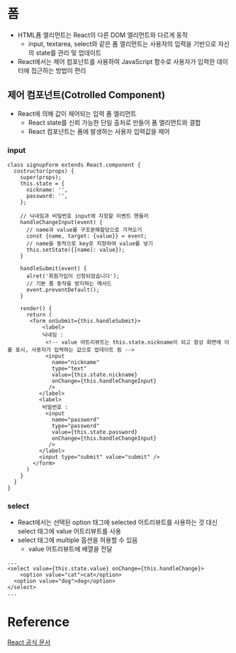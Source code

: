 # 폼

* HTML폼 엘리먼트는 React의 다른 DOM 엘리먼트와 다르게 동작
  * input, textarea, select와 같은 폼 엘리먼트는 사용자의 입력을 기반으로 자신의 state를 관리 및 업데이트
* React에서는 제어 컴포넌트를 사용하여 JavaScript 함수로 사용자가 입력한 데이터에 접근하는 방법이 편리



## 제어 컴포넌트(Cotrolled Component)

* React에 의해 값이 제어되는 입력 폼 엘리먼트
  * React state를 신뢰 가능한 단일 출처로 만들어 폼 엘리먼트와 결합
  * React 컴포넌트는 폼에 발생하는 사용자 입력값을 제어



### input

 ```React
 class signupForm extends React.component {
   costructor(props) {
     super(props);
     this.state = {
       nickname: '',
       password: '',
     };
     
     // 닉네임과 비밀번호 input에 지정할 이벤트 핸들러
     handleChangeInput(event) {
       // name과 value를 구조분해할당으로 가져오기
       const {name, target: {value}} = event;
       // name을 동적으로 key로 지정하여 value를 넣기
       this.setState({[name]: value});
     }
       
     handleSubmit(event) {
       alret('회원가입이 신청되었습니다');
       // 기본 폼 동작을 방지하는 메서드
       event.preventDefault();
     }
 
     render() {
       return (
       	<form onSubmit={this.handleSubmit}>
         	<label>
           	닉네임 :
             <!-- value 어트리뷰트는 this.state.nickname이 되고 항상 화면에 이를 표시, 사용자가 입력하는 값으로 업데이트 됨 -->
             <input 
               name="nickname"
               type="text" 
               value={this.state.nickname} 
               onChange={this.handleChangeInput}
              />
           </label>
           <label>
           	비밀번호 :
             <input
               name="password"
               type="password" 
               value={this.state.password} 
               onChange={this.handleChangeInput}
              />
           </label>
           <input type="submit" value="submit" />
         </form>
       )
     }
   }
 }
 ```



### select

* React에서는 선택된  option 태그에 selected 어트리뷰트를 사용하는 것 대신 select 태그에 value 어트리뷰트를 사용
* select 태그에 multiple 옵션을 허용할 수 있음
  * value 어트리뷰트에 배열을 전달

```react
...
<select value={this.state.value} onChange={this.handleChange}>
	<option value="cat">cat</option>
  <option value="dog">dog</option>
</select>
...
```

# Reference

[React 공식 문서](https://ko.reactjs.org/)

